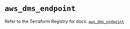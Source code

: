 # `aws_dms_endpoint`

Refer to the Terraform Registry for docs: [`aws_dms_endpoint`](https://registry.terraform.io/providers/hashicorp/aws/6.0.0/docs/resources/dms_endpoint).
